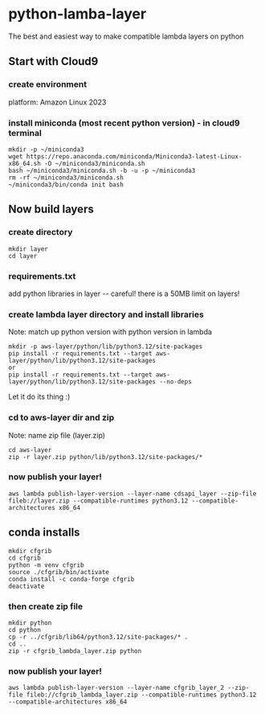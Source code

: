 # python-lamba-layer
The best and easiest way to make compatible lambda layers on python

## Start with Cloud9

### create environment 
platform: Amazon Linux 2023

### install miniconda (most recent python version) - in cloud9 terminal
```
mkdir -p ~/miniconda3
wget https://repo.anaconda.com/miniconda/Miniconda3-latest-Linux-x86_64.sh -O ~/miniconda3/miniconda.sh
bash ~/miniconda3/miniconda.sh -b -u -p ~/miniconda3
rm -rf ~/miniconda3/miniconda.sh
~/miniconda3/bin/conda init bash
```

## Now build layers

### create directory
```
mkdir layer
cd layer
```

### requirements.txt
add python libraries in layer -- careful! there is a 50MB limit on layers!

### create lambda layer directory and install libraries
Note: match up python version with python version in lambda
```
mkdir -p aws-layer/python/lib/python3.12/site-packages
pip install -r requirements.txt --target aws-layer/python/lib/python3.12/site-packages
or
pip install -r requirements.txt --target aws-layer/python/lib/python3.12/site-packages --no-deps
```
Let it do its thing :)

### cd to aws-layer dir and zip
Note: name zip file (layer.zip)
```
cd aws-layer
zip -r layer.zip python/lib/python3.12/site-packages/*
```

### now publish your layer!
```
aws lambda publish-layer-version --layer-name cdsapi_layer --zip-file fileb://layer.zip --compatible-runtimes python3.12 --compatible-architectures x86_64
```

## conda installs
```
mkdir cfgrib
cd cfgrib
python -m venv cfgrib
source ./cfgrib/bin/activate
conda install -c conda-forge cfgrib
deactivate
```
### then create zip file
```
mkdir python
cd python
cp -r ../cfgrib/lib64/python3.12/site-packages/* .
cd ..
zip -r cfgrib_lambda_layer.zip python
```

### now publish your layer!
```
aws lambda publish-layer-version --layer-name cfgrib_layer_2 --zip-file fileb://cfgrib_lambda_layer.zip --compatible-runtimes python3.12 --compatible-architectures x86_64
```







